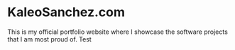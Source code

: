 # KaleoSanchez.com
This is my official portfolio website where I showcase the software projects that I am most proud of.
Test